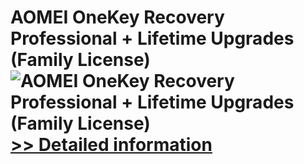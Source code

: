 # AOMEI OneKey Recovery Professional + Lifetime Upgrades (Family License)<br />![AOMEI OneKey Recovery Professional + Lifetime Upgrades (Family License)](https://mycommerce.akamaized.net/api/pimages/P300870435/BIG/300870435.PNG)<br />[>> Detailed information](https://secure.shareit.com/shareit/product.html?productid=300870435&affiliateid=200057808)